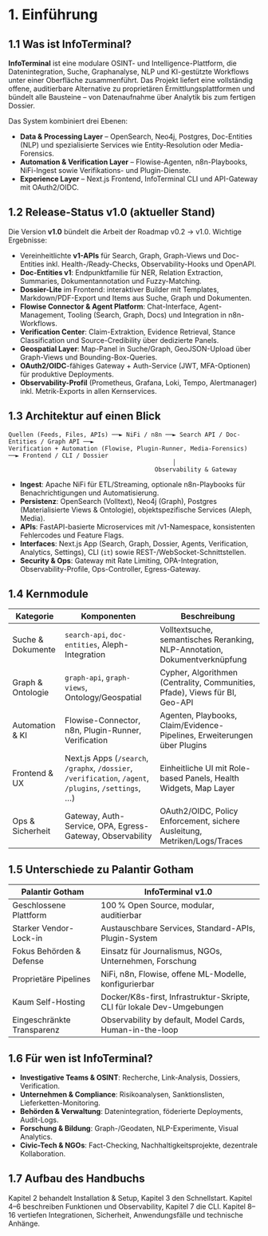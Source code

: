 # 1. Einführung

## 1.1 Was ist InfoTerminal?

**InfoTerminal** ist eine modulare OSINT- und Intelligence-Plattform, die Datenintegration, Suche, Graphanalyse, NLP und KI-gestützte Workflows unter einer Oberfläche zusammenführt. Das Projekt liefert eine vollständig offene, auditierbare Alternative zu proprietären Ermittlungsplattformen und bündelt alle Bausteine – von Datenaufnahme über Analytik bis zum fertigen Dossier.

Das System kombiniert drei Ebenen:
- **Data & Processing Layer** – OpenSearch, Neo4j, Postgres, Doc-Entities (NLP) und spezialisierte Services wie Entity-Resolution oder Media-Forensics.
- **Automation & Verification Layer** – Flowise-Agenten, n8n-Playbooks, NiFi-Ingest sowie Verifikations- und Plugin-Dienste.
- **Experience Layer** – Next.js Frontend, InfoTerminal CLI und API-Gateway mit OAuth2/OIDC.

## 1.2 Release-Status v1.0 (aktueller Stand)

Die Version **v1.0** bündelt die Arbeit der Roadmap v0.2 → v1.0. Wichtige Ergebnisse:
- Vereinheitlichte **v1-APIs** für Search, Graph, Graph-Views und Doc-Entities inkl. Health-/Ready-Checks, Observability-Hooks und OpenAPI.
- **Doc-Entities v1**: Endpunktfamilie für NER, Relation Extraction, Summaries, Dokumentannotation und Fuzzy-Matching.
- **Dossier-Lite** im Frontend: interaktiver Builder mit Templates, Markdown/PDF-Export und Items aus Suche, Graph und Dokumenten.
- **Flowise Connector & Agent Platform**: Chat-Interface, Agent-Management, Tooling (Search, Graph, Docs) und Integration in n8n-Workflows.
- **Verification Center**: Claim-Extraktion, Evidence Retrieval, Stance Classification und Source-Credibility über dedizierte Panels.
- **Geospatial Layer**: Map-Panel in Suche/Graph, GeoJSON-Upload über Graph-Views und Bounding-Box-Queries.
- **OAuth2/OIDC**-fähiges Gateway + Auth-Service (JWT, MFA-Optionen) für produktive Deployments.
- **Observability-Profil** (Prometheus, Grafana, Loki, Tempo, Alertmanager) inkl. Metrik-Exports in allen Kernservices.

## 1.3 Architektur auf einen Blick

```
Quellen (Feeds, Files, APIs) ──► NiFi / n8n ──► Search API / Doc-Entities / Graph API ──►
Verification + Automation (Flowise, Plugin-Runner, Media-Forensics) ──► Frontend / CLI / Dossier
                                              │
                                         Observability & Gateway
```

- **Ingest**: Apache NiFi für ETL/Streaming, optionale n8n-Playbooks für Benachrichtigungen und Automatisierung.
- **Persistenz**: OpenSearch (Volltext), Neo4j (Graph), Postgres (Materialisierte Views & Ontologie), objektspezifische Services (Aleph, Media).
- **APIs**: FastAPI-basierte Microservices mit /v1-Namespace, konsistenten Fehlercodes und Feature Flags.
- **Interfaces**: Next.js App (Search, Graph, Dossier, Agents, Verification, Analytics, Settings), CLI (`it`) sowie REST-/WebSocket-Schnittstellen.
- **Security & Ops**: Gateway mit Rate Limiting, OPA-Integration, Observability-Profile, Ops-Controller, Egress-Gateway.

## 1.4 Kernmodule

| Kategorie | Komponenten | Beschreibung |
| --------- | ----------- | ------------ |
| Suche & Dokumente | `search-api`, `doc-entities`, Aleph-Integration | Volltextsuche, semantisches Reranking, NLP-Annotation, Dokumentverknüpfung |
| Graph & Ontologie | `graph-api`, `graph-views`, Ontology/Geospatial | Cypher, Algorithmen (Centrality, Communities, Pfade), Views für BI, Geo-API |
| Automation & KI | Flowise-Connector, n8n, Plugin-Runner, Verification | Agenten, Playbooks, Claim/Evidence-Pipelines, Erweiterungen über Plugins |
| Frontend & UX | Next.js Apps (`/search`, `/graphx`, `/dossier`, `/verification`, `/agent`, `/plugins`, `/settings`, …) | Einheitliche UI mit Role-based Panels, Health Widgets, Map Layer |
| Ops & Sicherheit | Gateway, Auth-Service, OPA, Egress-Gateway, Observability | OAuth2/OIDC, Policy Enforcement, sichere Ausleitung, Metriken/Logs/Traces |

## 1.5 Unterschiede zu Palantir Gotham

| Palantir Gotham | InfoTerminal v1.0 |
| --------------- | ----------------- |
| Geschlossene Plattform | 100 % Open Source, modular, auditierbar |
| Starker Vendor-Lock-in | Austauschbare Services, Standard-APIs, Plugin-System |
| Fokus Behörden & Defense | Einsatz für Journalismus, NGOs, Unternehmen, Forschung |
| Proprietäre Pipelines | NiFi, n8n, Flowise, offene ML-Modelle, konfigurierbar |
| Kaum Self-Hosting | Docker/K8s-first, Infrastruktur-Skripte, CLI für lokale Dev-Umgebungen |
| Eingeschränkte Transparenz | Observability by default, Model Cards, Human-in-the-loop |

## 1.6 Für wen ist InfoTerminal?

- **Investigative Teams & OSINT**: Recherche, Link-Analysis, Dossiers, Verification.
- **Unternehmen & Compliance**: Risikoanalysen, Sanktionslisten, Lieferketten-Monitoring.
- **Behörden & Verwaltung**: Datenintegration, föderierte Deployments, Audit-Logs.
- **Forschung & Bildung**: Graph-/Geodaten, NLP-Experimente, Visual Analytics.
- **Civic-Tech & NGOs**: Fact-Checking, Nachhaltigkeitsprojekte, dezentrale Kollaboration.

## 1.7 Aufbau des Handbuchs

Kapitel 2 behandelt Installation & Setup, Kapitel 3 den Schnellstart. Kapitel 4–6 beschreiben Funktionen und Observability, Kapitel 7 die CLI. Kapitel 8–16 vertiefen Integrationen, Sicherheit, Anwendungsfälle und technische Anhänge.
